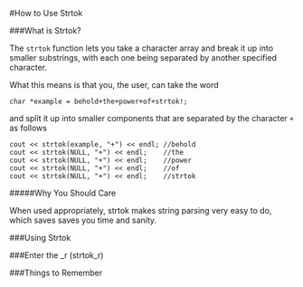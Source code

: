 #How to Use Strtok

###What is Strtok?

  The `strtok` function lets you take a character array and break it up into
  smaller substrings, with each one being separated by another specified character.

  What this means is that you, the user, can take the word
  ```
  char *example = behold+the+power+of+strtok!;
  ```
  and split it up into smaller components that are separated by the character `+` as follows
  ```
  cout << strtok(example, "+") << endl; //behold
  cout << strtok(NULL, "+") << endl;    //the
  cout << strtok(NULL, "+") << endl;    //power
  cout << strtok(NULL, "+") << endl;    //of
  cout << strtok(NULL, "+") << endl;    //strtok
  ```

#####Why You Should Care

  When used appropriately, strtok makes string parsing very easy to do, which saves
  saves you time and sanity.

###Using Strtok

###Enter the _r (strtok_r)

###Things to Remember

